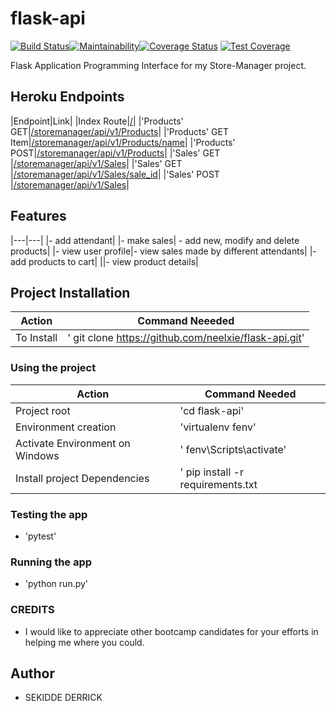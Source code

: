 # flask-api

[![Build Status](https://travis-ci.org/neelxie/flask-api.svg?branch=develop)](https://travis-ci.org/neelxie/flask-api)[![Maintainability](https://api.codeclimate.com/v1/badges/c1159a79ad17c21bb8f4/maintainability)](https://codeclimate.com/github/neelxie/flask-api/maintainability)[![Coverage Status](https://coveralls.io/repos/github/neelxie/flask-api/badge.svg?branch=develop)](https://coveralls.io/github/neelxie/flask-api?branch=develop)
[![Test Coverage](https://api.codeclimate.com/v1/badges/c1159a79ad17c21bb8f4/test_coverage)](https://codeclimate.com/github/neelxie/flask-api/test_coverage)

Flask Application Programming Interface for my Store-Manager project.

## Heroku Endpoints
|Endpoint|Link|
|Index Route|[/](https://mystoremanager-api.herokuapp.com)|
|'Products' GET|[/storemanager/api/v1/Products](https://mystoremanager-api.herokuapp.com/storemanager/api/v1/Products)|
|'Products' GET Item|[/storemanager/api/v1/Products/name](https://mystoremanager-api.herokuapp.com/storemanager/api/v1/Products/soaks)|
|'Products' POST|[/storemanager/api/v1/Products](https://mystoremanager-api.herokuapp.com/storemanager/api/v1/Products)|
|'Sales' GET |[/storemanager/api/v1/Sales](https://mystoremanager-api.herokuapp.com/storemanager/api/v1/Sales)|
|'Sales' GET |[/storemanager/api/v1/Sales/sale_id](https://mystoremanager-api.herokuapp.com/storemanager/api/v1/Sales/1)|
|'Sales' POST |[/storemanager/api/v1/Sales](https://mystoremanager-api.herokuapp.com/storemanager/api/v1/Sales)|


## Features
 |---|---|
 |- add attendant|
 |- make sales| - add new, modify and delete products|
 |- view user profile|- view sales made by different attendants|
 |- add products to cart|
 ||- view product details|
 

## Project Installation
|Action|Command Neeeded|
|---|---|
|To Install|' git clone https://github.com/neelxie/flask-api.git'|

### Using the project
|Action|Command Needed|
|---|---|
|Project root| 'cd flask-api'|
|Environment creation| 'virtualenv fenv'
|Activate Environment on Windows|' fenv\Scripts\activate'
|Install project Dependencies|' pip install -r requirements.txt|

### Testing the app
- 'pytest' 

### Running the app

- 'python run.py'

### CREDITS
- I would like to appreciate other bootcamp candidates for your efforts in helping me where you could.
## Author
- SEKIDDE DERRICK
